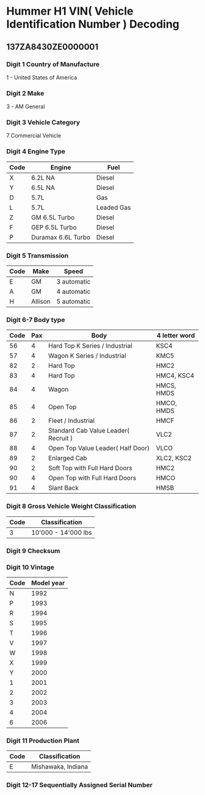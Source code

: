 # Hummer H1 VIN( Vehicle Identification Number ) Decoding

## 137ZA8430ZE0000001

### Digit 1 Country of Manufacture

1 - United States of America

### Digit 2 Make

3 - AM General

### Digit 3 Vehicle Category

7 Commercial Vehicle

### Digit 4 Engine Type

| Code        | Engine      | Fuel        |
| ----------- | ----------- | ----------- |
| X | 6.2L NA | Diesel |
| Y | 6.5L NA | Diesel |
| D | 5.7L | Gas |
| L | 5.7L | Leaded Gas |
| Z | GM 6.5L Turbo | Diesel |
| F | GEP 6.5L Turbo | Diesel |
| P | Duramax 6.6L Turbo | Diesel |

### Digit 5 Transmission

| Code        | Make      | Speed        |
| ----------- | ----------- | ----------- |
| E | GM | 3 automatic |
| A | GM | 4 automatic |
| H | Allison | 5 automatic |

### Digit 6-7 Body type
| Code        | Pax      | Body        | 4 letter word |
| ----------- | ----------- | ----------- | ----------- |
| 56 | 4 | Hard Top K Series / Industrial | KSC4 |
| 57 | 4 | Wagon K Series / Industrial | KMC5 |
| 82 | 2 | Hard Top | HMC2 |
| 83 | 4 | Hard Top | HMC4, KSC4 |
| 84 | 4 | Wagon | HMCS, HMDS |
| 85 | 4 | Open Top | HMCO, HMDS |
| 86 | 2 | Fleet / Industrial | HMCF |
| 87 | 2 | Standard Cab Value Leader( Recruit ) | VLC2 |
| 88 | 4 | Open Top Value Leader( Half Door) | VLCO |
| 89 | 2 | Enlarged Cab | XLC2, KSC2 |
| 90 | 2 | Soft Top with Full Hard Doors | HMC2 |
| 90 | 4 | Open Top with Full Hard Doors | HMCO |
| 91 | 4 | Slant Back | HMSB |

### Digit 8 Gross Vehicle Weight Classification
| Code        | Classification      |
| ----------- | ----------- |
| 3 | 10'000 - 14'000 lbs |

### Digit 9 Checksum

### Digit 10 Vintage
| Code        | Model year      |
| ----------- | ----------- |
| N | 1992 |
| P | 1993 |
| R | 1994 |
| S | 1995 |
| T | 1996 |
| V | 1997 |
| W | 1998 |
| X | 1999 |
| Y | 2000 |
| 1 | 2001 |
| 2 | 2002 |
| 3 | 2003 |
| 4 | 2004 |
| 6 | 2006 |


### Digit 11 Production Plant
| Code        | Classification      |
| ----------- | ----------- |
| E | Mishawaka, Indiana |


### Digit 12-17 Sequentially Assigned Serial Number

